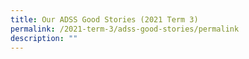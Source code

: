 ```yaml
---
title: Our ADSS Good Stories (2021 Term 3)
permalink: /2021-term-3/adss-good-stories/permalink
description: ""
---
```


